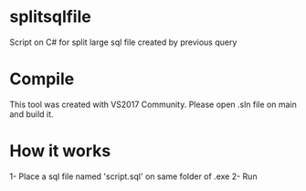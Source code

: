 # splitsqlfile
Script on C# for split large sql file created by previous query
# Compile
This tool was created with VS2017 Community. Please open .sln file on main and build it.
# How it works
1- Place a sql file named 'script.sql' on same folder of .exe
2- Run
